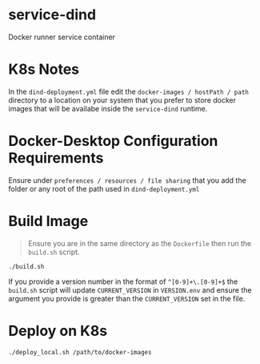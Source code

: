 # service-dind

Docker runner service container

# K8s Notes

In the `dind-deployment.yml` file edit the `docker-images / hostPath / path` directory to a location on your system that you prefer to store docker images that will be availabe inside the `service-dind` runtime.

# Docker-Desktop Configuration Requirements

Ensure under `preferences / resources / file sharing` that you add the folder or any root of the path used in `dind-deployment.yml`

# Build Image

> Ensure you are in the same directory as the `Dockerfile` then run the `build.sh` script.

`./build.sh`

If you provide a version number in the format of `^[0-9]+\.[0-9]+$` the `build.sh` script will update `CURRENT_VERSION` in `VERSION.env` and ensure the argument you provide is greater than the `CURRENT_VERSION` set in the file.

# Deploy on K8s

```bash
./deploy_local.sh /path/to/docker-images
```